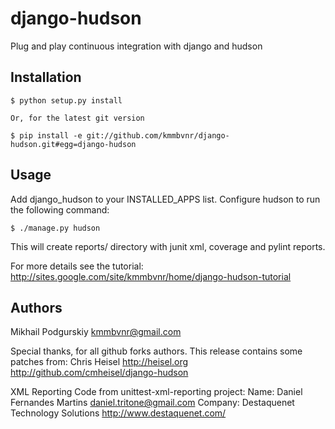 django-hudson
=============

Plug and play continuous integration with django and hudson

Installation
------------

    $ python setup.py install

    Or, for the latest git version

    $ pip install -e git://github.com/kmmbvnr/django-hudson.git#egg=django-hudson


Usage
-----

Add django_hudson to your INSTALLED_APPS list.
Configure hudson to run the following command:

    $ ./manage.py hudson

This will create reports/ directory with junit xml, coverage and pylint
reports.

For more details see the tutorial: http://sites.google.com/site/kmmbvnr/home/django-hudson-tutorial

Authors
-------
Mikhail Podgurskiy <kmmbvnr@gmail.com>

Special thanks, for all github forks authors.
This release contains some patches from:
     Chris Heisel <http://heisel.org>
     http://github.com/cmheisel/django-hudson

XML Reporting Code from unittest-xml-reporting project:
    Name:    Daniel Fernandes Martins <daniel.tritone@gmail.com>
    Company: Destaquenet Technology Solutions <http://www.destaquenet.com/>

